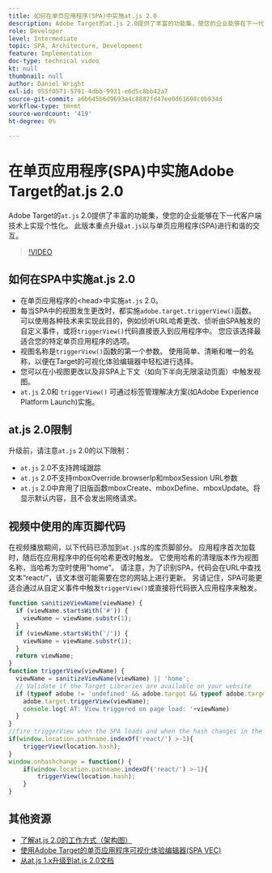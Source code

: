 ```yaml
---
title: 如何在单页应用程序(SPA)中实施at.js 2.0
description: Adobe Target的at.js 2.0提供了丰富的功能集，使您的企业能够在下一代客户端技术上实现个性化。 按照以下步骤在单页应用程序(SPA)中实施at.js 2.0。
role: Developer
level: Intermediate
topic: SPA, Architecture, Development
feature: Implementation
doc-type: technical video
kt: null
thumbnail: null
author: Daniel Wright
exl-id: 955f0571-5791-4dbb-9931-e6d5c8bb42a7
source-git-commit: a6b645b6d9693a4c8882fd47ee0d61698c0b834d
workflow-type: tm+mt
source-wordcount: '419'
ht-degree: 0%

---
```


# 在单页应用程序(SPA)中实施Adobe Target的at.js 2.0

Adobe Target的`at.js` 2.0提供了丰富的功能集，使您的企业能够在下一代客户端技术上实现个性化。 此版本重点升级`at.js`以与单页应用程序(SPA)进行和谐的交互。

>[!VIDEO](https://video.tv.adobe.com/v/26248?quality=12)

## 如何在SPA中实施at.js 2.0

* 在单页应用程序的&lt;head>中实施`at.js` 2.0。
* 每当SPA中的视图发生更改时，都实施`adobe.target.triggerView()`函数。 可以使用各种技术来实现此目的，例如侦听URL哈希更改、侦听由SPA触发的自定义事件，或将`triggerView()`代码直接嵌入到应用程序中。 您应该选择最适合您的特定单页应用程序的选项。
* 视图名称是`triggerView()`函数的第一个参数。 使用简单、清晰和唯一的名称，以便在Target的可视化体验编辑器中轻松进行选择。
* 您可以在小视图更改以及非SPA上下文（如向下半向无限滚动页面）中触发视图。
* `at.js` 2.0和 `triggerView()` 可通过标签管理解决方案(如Adobe Experience Platform Launch)实施。

## at.js 2.0限制

升级前，请注意`at.js` 2.0的以下限制：

* `at.js` 2.0不支持跨域跟踪
* `at.js` 2.0不支持mboxOverride.browserIp和mboxSession URL参数
* `at.js` 2.0中弃用了旧版函数mboxCreate、mboxDefine、mboxUpdate。将显示默认内容，且不会发出网络请求。

## 视频中使用的库页脚代码

在视频播放期间，以下代码已添加到`at.js`库的库页脚部分。 应用程序首次加载时，随后在应用程序中的任何哈希更改时触发。 它使用哈希的清理版本作为视图名称，当哈希为空时使用“home”。 请注意，为了识别SPA，代码会在URL中查找文本“react/”，该文本很可能需要在您的网站上进行更新。 另请记住，SPA可能更适合通过从自定义事件中触发`triggerView()`或直接将代码嵌入应用程序来触发。

```javascript
function sanitizeViewName(viewName) {
  if (viewName.startsWith('#')) {
    viewName = viewName.substr(1);
  }
  if (viewName.startsWith('/')) {
    viewName = viewName.substr(1);
  }
  return viewName;
}
function triggerView(viewName) {
  viewName = sanitizeViewName(viewName) || 'home';
  // Validate if the Target Libraries are available on your website
  if (typeof adobe != 'undefined' && adobe.target && typeof adobe.target.triggerView === 'function') {
    adobe.target.triggerView(viewName);
    console.log('AT: View triggered on page load: '+viewName)
  }
}
//fire triggerView when the SPA loads and when the hash changes in the SPA
if(window.location.pathname.indexOf('react/') >-1){
    triggerView(location.hash);
}
window.onhashchange = function() {
    if(window.location.pathname.indexOf('react/') >-1){
        triggerView(location.hash);
    }
}
```

## 其他资源

* [了解at.js 2.0的工作方式（架构图）](understanding-how-atjs-20-works.md)
* [使用Adobe Target的单页应用程序可视化体验编辑器(SPA VEC)](../experiences/use-the-visual-experience-composer-for-single-page-applications.md)
* [从at.js 1.x升级到at.js 2.0文档](https://experienceleague.adobe.com/docs/target/using/implement-target/client-side/at-js-implementation/upgrading-from-atjs-1x-to-atjs-20.html?lang=en)
